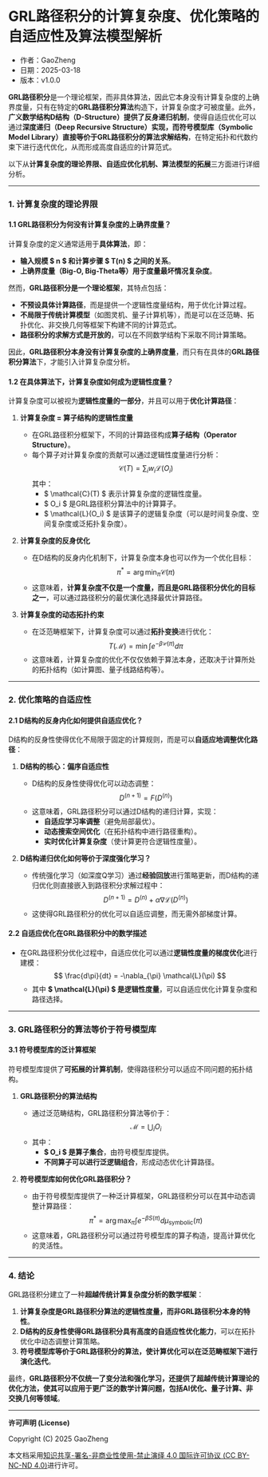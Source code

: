 # **GRL路径积分的计算复杂度、优化策略的自适应性及算法模型解析**

- 作者：GaoZheng
- 日期：2025-03-18
- 版本：v1.0.0

**GRL路径积分**是一个理论框架，而非具体算法，因此它本身没有计算复杂度的上确界度量，只有在特定的**GRL路径积分算法**构造下，计算复杂度才可被度量。此外，**广义数学结构D结构（D-Structure）**提供了**反身递归机制**，使得自适应优化可以通过**深度递归（Deep Recursive Structure）**实现，而**符号模型库（Symbolic Model Library）**直接等价于**GRL路径积分的算法求解结构**，在特定拓扑和代数约束下进行迭代优化，从而形成高度自适应的计算范式。

以下从**计算复杂度的理论界限、自适应优化机制、算法模型的拓展**三方面进行详细分析。

---

### **1. 计算复杂度的理论界限**

#### **1.1 GRL路径积分为何没有计算复杂度的上确界度量？**
计算复杂度的定义通常适用于**具体算法**，即：
- **输入规模 $ n $ 和计算步骤 $ T(n) $ 之间的关系**。
- **上确界度量（Big-O, Big-Theta等）用于度量最坏情况复杂度**。

然而，**GRL路径积分是一个理论框架**，其特点包括：
- **不预设具体计算路径**，而是提供一个逻辑性度量结构，用于优化计算过程。
- **不局限于传统计算模型**（如图灵机、量子计算机等），而是可以在泛范畴、拓扑优化、非交换几何等框架下构建不同的计算范式。
- **路径积分的求解方式是开放的**，可以在不同数学结构下采取不同计算策略。

因此，**GRL路径积分本身没有计算复杂度的上确界度量**，而只有在具体的**GRL路径积分算法**下，才能引入计算复杂度分析。

#### **1.2 在具体算法下，计算复杂度如何成为逻辑性度量？**
计算复杂度可以被视为**逻辑性度量的一部分**，并且可以用于**优化计算路径**：

1. **计算复杂度 = 算子结构的逻辑性度量**
   - 在GRL路径积分框架下，不同的计算路径构成**算子结构（Operator Structure）**。
   - 每个算子对计算复杂度的贡献可以通过逻辑性度量进行分析：
     $$
     \mathcal{C}(T) = \sum_{i} w_i \mathcal{L}(O_i)
     $$
     其中：
     - $ \mathcal{C}(T) $ 表示计算复杂度的逻辑性度量。
     - $ O_i $ 是GRL路径积分算法中的计算算子。
     - $ \mathcal{L}(O_i) $ 是该算子的逻辑复杂度（可以是时间复杂度、空间复杂度或泛拓扑复杂度）。

2. **计算复杂度的反身优化**
   - 在D结构的反身内化机制下，计算复杂度本身也可以作为一个优化目标：
     $$
     \pi^* = \arg\min_{\pi} \mathcal{C}(\pi)
     $$
   - 这意味着，**计算复杂度不仅是一个度量，而且是GRL路径积分优化的目标之一**，可以通过路径积分的最优演化选择最优计算路径。

3. **计算复杂度的动态拓扑约束**
   - 在泛范畴框架下，计算复杂度可以通过**拓扑变换**进行优化：
     $$
     T(\mathcal{M}) = \min \int e^{-\beta \mathcal{C}(\pi)} d\pi
     $$
   - 这意味着，计算复杂度的优化不仅仅依赖于算法本身，还取决于计算所处的拓扑结构（如计算图、量子线路结构等）。

---

### **2. 优化策略的自适应性**

#### **2.1 D结构的反身内化如何提供自适应优化？**
D结构的反身性使得优化不局限于固定的计算规则，而是可以**自适应地调整优化路径**：

1. **D结构的核心：偏序自适应性**
   - D结构的反身性使得优化可以动态调整：
     $$
     D^{(n+1)} = F(D^{(n)})
     $$
   - 这意味着，GRL路径积分可以通过D结构的递归计算，实现：
     - **自适应学习率调整**（避免局部最优）。
     - **动态搜索空间优化**（在拓扑结构中进行路径重构）。
     - **实时优化计算复杂度**（使计算更符合逻辑性度量）。

2. **D结构递归优化如何等价于深度强化学习？**
   - 传统强化学习（如深度Q学习）通过**经验回放**进行策略更新，而D结构的递归优化则直接嵌入到路径积分求解过程中：
     $$
     D^{(n+1)} = D^{(n)} + \alpha \nabla \mathcal{L}(D^{(n)})
     $$
   - 这使得GRL路径积分的优化可以自适应调整，而无需外部梯度计算。

#### **2.2 自适应优化在GRL路径积分中的数学描述**
- 在GRL路径积分优化过程中，自适应优化可以通过**逻辑性度量的梯度优化**进行建模：
  $$
  \frac{d\pi}{dt} = -\nabla_{\pi} \mathcal{L}(\pi)
  $$
  - 其中 **$ \mathcal{L}(\pi) $ 是逻辑性度量**，可以自适应优化计算复杂度和路径选择。

---

### **3. GRL路径积分的算法等价于符号模型库**

#### **3.1 符号模型库的泛计算框架**
符号模型库提供了**可拓展的计算机制**，使得路径积分可以适应不同问题的拓扑结构。

1. **GRL路径积分的算法结构**
   - 通过泛范畴结构，GRL路径积分算法等价于：
     $$
     \mathcal{M} = \bigcup_{i} O_i
     $$
   - 其中：
     - **$ O_i $ 是算子集合**，由符号模型库提供。
     - **不同算子可以进行泛逻辑组合**，形成动态优化计算路径。

2. **符号模型库如何优化GRL路径积分？**
   - 由于符号模型库提供了一种泛计算框架，GRL路径积分可以在其中动态调整计算路径：
     $$
     \pi^* = \arg\max_{\pi} \int e^{-\beta S(\pi)} d\mu_{\text{symbolic}}(\pi)
     $$
   - 这意味着，GRL路径积分可以通过符号模型库的算子构造，提高计算优化的灵活性。

---

### **4. 结论**
GRL路径积分建立了一种**超越传统计算复杂度分析的数学框架**：
1. **计算复杂度是GRL路径积分算法的逻辑性度量，而非GRL路径积分本身的特性**。
2. **D结构的反身性使得GRL路径积分具有高度的自适应性优化能力**，可以在拓扑优化中动态调整计算策略。
3. **符号模型库等价于GRL路径积分的算法，使计算优化可以在泛范畴框架下进行演化迭代**。

最终，**GRL路径积分不仅统一了变分法和强化学习，还提供了超越传统计算理论的优化方法，使其可以应用于更广泛的数学计算问题，包括AI优化、量子计算、非交换几何等领域**。

---

**许可声明 (License)**

Copyright (C) 2025 GaoZheng 

本文档采用[知识共享-署名-非商业性使用-禁止演绎 4.0 国际许可协议 (CC BY-NC-ND 4.0)](https://creativecommons.org/licenses/by-nc-nd/4.0/deed.zh-Hans)进行许可。
